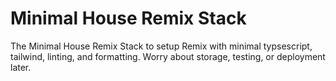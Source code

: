 # Minimal House Remix Stack 
The Minimal House Remix Stack to setup Remix with minimal typsescript, tailwind, linting, and formatting. Worry about storage, testing, or deployment later.

